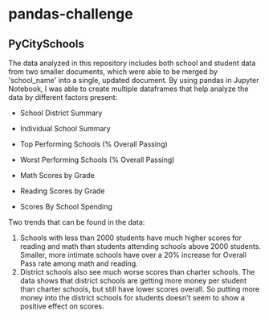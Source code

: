 # pandas-challenge
## PyCitySchools
The data analyzed in this repository includes both school and student data from two smaller documents, which were able to be merged by 'school_name' into a single, updated document. By using pandas in Jupyter Notebook, I was able to create multiple dataframes that help analyze the data by different factors present:

* School District Summary

* Individual School Summary 
    
* Top Performing Schools (% Overall Passing)
    
* Worst Performing Schools (% Overall Passing)
    
* Math Scores by Grade
    
* Reading Scores by Grade
    
* Scores By School Spending
    

Two trends that can be found in the data:
1. Schools with less than 2000 students have much higher scores for reading and math than students attending schools above 2000 students. Smaller, more intimate schools have over a 20% increase for Overall Pass rate among math and reading.
2. District schools also see much worse scores than charter schools. The data shows that district schools are getting more money per student than charter schools, but still have lower scores overall. So putting more money into the district schools for students doesn't seem to show a positive effect on scores.